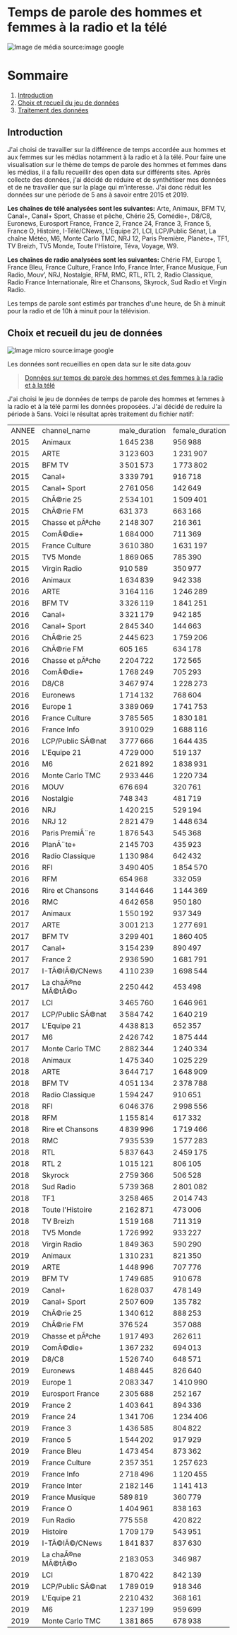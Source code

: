 
# Temps de parole des hommes et femmes à la radio et la télé
![Image de média](https://img.etimg.com/thumb/width-1800,height-900,imgsize-458873,resizemode-75,msid-70322833/industry/media/entertainment/media/tv-and-radio-companies-want-broadcast-policy-to-protect-media-freedom.jpg) 
source:image google
# Sommaire 
1. [Introduction](#introduction)
2. [Choix et recueil du jeu de données](#jeuDeDonnées)
3. [Traitement des données](#traitement)

## Introduction <a name="Introduction"></a>
J'ai choisi de travailler sur la différence de temps accordée aux hommes et aux femmes sur les médias notamment à la radio et à la télé.
Pour faire une visualisation sur le thème de temps de parole des hommes et femmes dans les médias, il a fallu recueillir des open data sur différents sites. Après collecte des données, j'ai décidé de réduire et de synthétiser mes données et de ne travailler que sur la plage qui m'interesse. J'ai donc réduit les données sur une période de 5 ans à savoir entre 2015 et 2019. 


**Les chaînes de télé analysées sont les suivantes:**  Arte, Animaux, BFM TV, Canal+, Canal+ Sport, Chasse et pêche, Chérie 25, Comédie+, D8/C8, Euronews, Eurosport France, France 2, France 24, France 3, France 5, France O, Histoire, I-Télé/CNews, L'Equipe 21, LCI, LCP/Public Sénat, La chaîne Météo, M6, Monte Carlo TMC, NRJ 12, Paris Première, Planète+, TF1, TV Breizh, TV5 Monde, Toute l'Histoire, Téva, Voyage, W9.


**Les chaînes de radio analysées sont les suivantes:** Chérie FM, Europe 1, France Bleu, France Culture, France Info, France Inter, France Musique, Fun Radio, Mouv’, NRJ, Nostalgie, RFM, RMC, RTL, RTL 2, Radio Classique, Radio France Internationale, Rire et Chansons, Skyrock, Sud Radio et Virgin Radio.


Les temps de parole sont estimés par tranches d'une heure, de 5h à minuit pour la radio et de 10h à minuit pour la télévision.

## Choix et recueil du jeu de données
![Image micro](https://previews.123rf.com/images/forestrun/forestrun1902/forestrun190200024/133670236-professional-microphone-in-radio-studio.jpg)
source:image google

Les données sont recueillies en open data sur le site data.gouv
>[Données sur temps de parole des hommes et des femmes à la radio et à la télé](https://www.data.gouv.fr/fr/datasets/temps-de-parole-des-hommes-et-des-femmes-a-la-television-et-a-la-radio/#/resources)



J'ai choisi le jeu de données de temps de parole des hommes et femmes à la radio et à la télé parmi les données proposées. J'ai décidé de reduire la période à 5ans.
Voici le résultat après traitement du fichier natif:

|       |                    |                    |                      |
|-------|--------------------|--------------------|----------------------|
| ANNEE | channel_name       |     male_duration  |     female_duration  |
| 2015  | Animaux            |     1 645 238      |        956 988       |
| 2015  | ARTE               |     3 123 603      |     1 231 907        |
| 2015  | BFM TV             |     3 501 573      |     1 773 802        |
| 2015  | Canal+             |     3 339 791      |        916 718       |
| 2015  | Canal+ Sport       |     2 761 056      |        142 649       |
| 2015  | ChÃ©rie 25         |     2 534 101      |     1 509 401        |
| 2015  | ChÃ©rie FM         |        631 373     |        663 166       |
| 2015  | Chasse et pÃªche   |     2 148 307      |        216 361       |
| 2015  | ComÃ©die+          |     1 684 000      |        711 369       |
| 2015  | France Culture     |     3 610 380      |     1 631 197        |
| 2015  | TV5 Monde          |     1 869 065      |        785 390       |
| 2015  | Virgin Radio       |        910 589     |        350 977       |
| 2016  | Animaux            |     1 634 839      |        942 338       |
| 2016  | ARTE               |     3 164 116      |     1 246 289        |
| 2016  | BFM TV             |     3 326 119      |     1 841 251        |
| 2016  | Canal+             |     3 321 179      |        942 185       |
| 2016  | Canal+ Sport       |     2 845 340      |        144 663       |
| 2016  | ChÃ©rie 25         |     2 445 623      |     1 759 206        |
| 2016  | ChÃ©rie FM         |        605 165     |        634 178       |
| 2016  | Chasse et pÃªche   |     2 204 722      |        172 565       |
| 2016  | ComÃ©die+          |     1 768 249      |        705 293       |
| 2016  | D8/C8              |     3 467 974      |     1 228 273        |
| 2016  | Euronews           |     1 714 132      |        768 604       |
| 2016  | Europe 1           |     3 389 069      |     1 741 753        |
| 2016  | France Culture     |     3 785 565      |     1 830 181        |
| 2016  | France Info        |     3 910 029      |     1 688 116        |
| 2016  | LCP/Public SÃ©nat  |     3 777 666      |     1 644 435        |
| 2016  | L'Equipe 21        |     4 729 000      |        519 137       |
| 2016  | M6                 |     2 621 892      |     1 838 931        |
| 2016  | Monte Carlo TMC    |     2 933 446      |     1 220 734        |
| 2016  | MOUV               |        676 694     |        320 761       |
| 2016  | Nostalgie          |        748 343     |        481 719       |
| 2016  | NRJ                |     1 420 215      |        529 194       |
| 2016  | NRJ 12             |     2 821 479      |     1 448 634        |
| 2016  | Paris PremiÃ¨re    |     1 876 543      |        545 368       |
| 2016  | PlanÃ¨te+          |     2 145 703      |        435 923       |
| 2016  | Radio Classique    |     1 130 984      |        642 432       |
| 2016  | RFI                |     3 490 405      |     1 854 570        |
| 2016  | RFM                |        654 968     |        332 059       |
| 2016  | Rire et Chansons   |     3 144 646      |     1 144 369        |
| 2016  | RMC                |     4 642 658      |        950 180       |
| 2017  | Animaux            |     1 550 192      |        937 349       |
| 2017  | ARTE               |     3 001 213      |     1 277 691        |
| 2017  | BFM TV             |     3 299 401      |     1 860 405        |
| 2017  | Canal+             |     3 154 239      |        890 497       |
| 2017  | France 2           |     2 936 590      |     1 681 791        |
| 2017  | I-TÃ©lÃ©/CNews     |     4 110 239      |     1 698 544        |
| 2017  | La chaÃ®ne MÃ©tÃ©o |     2 250 442      |        453 498       |
| 2017  | LCI                |     3 465 760      |     1 646 961        |
| 2017  | LCP/Public SÃ©nat  |     3 584 742      |     1 640 219        |
| 2017  | L'Equipe 21        |     4 438 813      |        652 357       |
| 2017  | M6                 |     2 426 742      |     1 875 444        |
| 2017  | Monte Carlo TMC    |     2 882 344      |     1 240 334        |
| 2018  | Animaux            |     1 475 340      |     1 025 229        |
| 2018  | ARTE               |     3 644 717      |     1 648 909        |
| 2018  | BFM TV             |     4 051 134      |     2 378 788        |
| 2018  | Radio Classique    |     1 594 247      |        910 651       |
| 2018  | RFI                |     6 046 376      |     2 998 556        |
| 2018  | RFM                |     1 155 814      |        617 332       |
| 2018  | Rire et Chansons   |     4 839 996      |     1 719 466        |
| 2018  | RMC                |     7 935 539      |     1 577 283        |
| 2018  | RTL                |     5 837 643      |     2 459 175        |
| 2018  | RTL 2              |     1 015 121      |        806 105       |
| 2018  | Skyrock            |     2 759 366      |        506 528       |
| 2018  | Sud Radio          |     5 739 368      |     2 801 082        |
| 2018  | TF1                |     3 258 465      |     2 014 743        |
| 2018  | Toute l'Histoire   |     2 162 871      |        473 006       |
| 2018  | TV Breizh          |     1 519 168      |        711 319       |
| 2018  | TV5 Monde          |     1 726 992      |        933 227       |
| 2018  | Virgin Radio       |     1 849 363      |        590 290       |
| 2019  | Animaux            |     1 310 231      |        821 350       |
| 2019  | ARTE               |     1 448 996      |        707 776       |
| 2019  | BFM TV             |     1 749 685      |        910 678       |
| 2019  | Canal+             |     1 628 037      |        478 149       |
| 2019  | Canal+ Sport       |     2 507 609      |        135 782       |
| 2019  | ChÃ©rie 25         |     1 340 612      |        888 253       |
| 2019  | ChÃ©rie FM         |        376 524     |        357 088       |
| 2019  | Chasse et pÃªche   |     1 917 493      |        262 611       |
| 2019  | ComÃ©die+          |     1 367 232      |        694 013       |
| 2019  | D8/C8              |     1 526 740      |        648 571       |
| 2019  | Euronews           |     1 488 445      |        826 640       |
| 2019  | Europe 1           |     2 083 347      |     1 410 990        |
| 2019  | Eurosport France   |     2 305 688      |        252 167       |
| 2019  | France 2           |     1 403 641      |        894 336       |
| 2019  | France 24          |     1 341 706      |     1 234 406        |
| 2019  | France 3           |     1 436 585      |        804 822       |
| 2019  | France 5           |     1 544 202      |        917 929       |
| 2019  | France Bleu        |     1 473 454      |        873 362       |
| 2019  | France Culture     |     2 357 351      |     1 257 623        |
| 2019  | France Info        |     2 718 496      |     1 120 455        |
| 2019  | France Inter       |     2 182 146      |     1 141 413        |
| 2019  | France Musique     |        589 819     |        360 779       |
| 2019  | France O           |     1 404 961      |        838 163       |
| 2019  | Fun Radio          |        775 558     |        420 822       |
| 2019  | Histoire           |     1 709 179      |        543 951       |
| 2019  | I-TÃ©lÃ©/CNews     |     1 841 837      |        837 630       |
| 2019  | La chaÃ®ne MÃ©tÃ©o |     2 183 053      |        346 987       |
| 2019  | LCI                |     1 870 422      |        842 139       |
| 2019  | LCP/Public SÃ©nat  |     1 789 019      |        918 346       |
| 2019  | L'Equipe 21        |     2 210 432      |        368 161       |
| 2019  | M6                 |     1 237 199      |        959 699       |
| 2019  | Monte Carlo TMC    |     1 381 865      |        678 938       |
